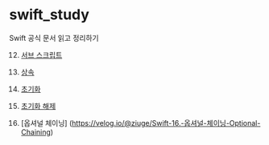 # swift_study
Swift 공식 문서 읽고 정리하기

12. [서브 스크립트](https://velog.io/@ziuge/Swift-12.-%EC%84%9C%EB%B8%8C-%EC%8A%A4%ED%81%AC%EB%A6%BD%ED%8A%B8-Subscripts)

13. [상속](https://velog.io/@ziuge/Swift-13.-%EC%83%81%EC%86%8D-Inheritance)

14. [초기화](https://velog.io/@ziuge/Swift-14.-%EC%B4%88%EA%B8%B0%ED%99%94-Initialization)

15. [초기화 해제](https://velog.io/@ziuge/Swift-15.-%EC%B4%88%EA%B8%B0%ED%99%94-%ED%95%B4%EC%A0%9C-Deinitialization)

16. [옵셔널 체이닝] (https://velog.io/@ziuge/Swift-16.-옵셔널-체이닝-Optional-Chaining)

